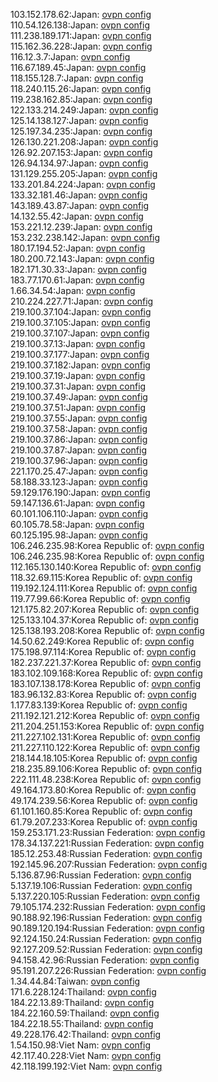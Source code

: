 103.152.178.62:Japan: [ovpn config](vpn/103_152_178_62.ovpn)  
110.54.126.138:Japan: [ovpn config](vpn/110_54_126_138.ovpn)  
111.238.189.171:Japan: [ovpn config](vpn/111_238_189_171.ovpn)  
115.162.36.228:Japan: [ovpn config](vpn/115_162_36_228.ovpn)  
116.12.3.7:Japan: [ovpn config](vpn/116_12_3_7.ovpn)  
116.67.189.45:Japan: [ovpn config](vpn/116_67_189_45.ovpn)  
118.155.128.7:Japan: [ovpn config](vpn/118_155_128_7.ovpn)  
118.240.115.26:Japan: [ovpn config](vpn/118_240_115_26.ovpn)  
119.238.162.85:Japan: [ovpn config](vpn/119_238_162_85.ovpn)  
122.133.214.249:Japan: [ovpn config](vpn/122_133_214_249.ovpn)  
125.14.138.127:Japan: [ovpn config](vpn/125_14_138_127.ovpn)  
125.197.34.235:Japan: [ovpn config](vpn/125_197_34_235.ovpn)  
126.130.221.208:Japan: [ovpn config](vpn/126_130_221_208.ovpn)  
126.92.207.153:Japan: [ovpn config](vpn/126_92_207_153.ovpn)  
126.94.134.97:Japan: [ovpn config](vpn/126_94_134_97.ovpn)  
131.129.255.205:Japan: [ovpn config](vpn/131_129_255_205.ovpn)  
133.201.84.224:Japan: [ovpn config](vpn/133_201_84_224.ovpn)  
133.32.181.46:Japan: [ovpn config](vpn/133_32_181_46.ovpn)  
143.189.43.87:Japan: [ovpn config](vpn/143_189_43_87.ovpn)  
14.132.55.42:Japan: [ovpn config](vpn/14_132_55_42.ovpn)  
153.221.12.239:Japan: [ovpn config](vpn/153_221_12_239.ovpn)  
153.232.238.142:Japan: [ovpn config](vpn/153_232_238_142.ovpn)  
180.17.194.52:Japan: [ovpn config](vpn/180_17_194_52.ovpn)  
180.200.72.143:Japan: [ovpn config](vpn/180_200_72_143.ovpn)  
182.171.30.33:Japan: [ovpn config](vpn/182_171_30_33.ovpn)  
183.77.170.61:Japan: [ovpn config](vpn/183_77_170_61.ovpn)  
1.66.34.54:Japan: [ovpn config](vpn/1_66_34_54.ovpn)  
210.224.227.71:Japan: [ovpn config](vpn/210_224_227_71.ovpn)  
219.100.37.104:Japan: [ovpn config](vpn/219_100_37_104.ovpn)  
219.100.37.105:Japan: [ovpn config](vpn/219_100_37_105.ovpn)  
219.100.37.107:Japan: [ovpn config](vpn/219_100_37_107.ovpn)  
219.100.37.13:Japan: [ovpn config](vpn/219_100_37_13.ovpn)  
219.100.37.177:Japan: [ovpn config](vpn/219_100_37_177.ovpn)  
219.100.37.182:Japan: [ovpn config](vpn/219_100_37_182.ovpn)  
219.100.37.19:Japan: [ovpn config](vpn/219_100_37_19.ovpn)  
219.100.37.31:Japan: [ovpn config](vpn/219_100_37_31.ovpn)  
219.100.37.49:Japan: [ovpn config](vpn/219_100_37_49.ovpn)  
219.100.37.51:Japan: [ovpn config](vpn/219_100_37_51.ovpn)  
219.100.37.55:Japan: [ovpn config](vpn/219_100_37_55.ovpn)  
219.100.37.58:Japan: [ovpn config](vpn/219_100_37_58.ovpn)  
219.100.37.86:Japan: [ovpn config](vpn/219_100_37_86.ovpn)  
219.100.37.87:Japan: [ovpn config](vpn/219_100_37_87.ovpn)  
219.100.37.96:Japan: [ovpn config](vpn/219_100_37_96.ovpn)  
221.170.25.47:Japan: [ovpn config](vpn/221_170_25_47.ovpn)  
58.188.33.123:Japan: [ovpn config](vpn/58_188_33_123.ovpn)  
59.129.176.190:Japan: [ovpn config](vpn/59_129_176_190.ovpn)  
59.147.136.61:Japan: [ovpn config](vpn/59_147_136_61.ovpn)  
60.101.106.110:Japan: [ovpn config](vpn/60_101_106_110.ovpn)  
60.105.78.58:Japan: [ovpn config](vpn/60_105_78_58.ovpn)  
60.125.195.98:Japan: [ovpn config](vpn/60_125_195_98.ovpn)  
106.246.235.98:Korea Republic of: [ovpn config](vpn/106_246_235_98.ovpn)  
106.246.235.98:Korea Republic of: [ovpn config](vpn/106_246_235_98.ovpn)  
112.165.130.140:Korea Republic of: [ovpn config](vpn/112_165_130_140.ovpn)  
118.32.69.115:Korea Republic of: [ovpn config](vpn/118_32_69_115.ovpn)  
119.192.124.111:Korea Republic of: [ovpn config](vpn/119_192_124_111.ovpn)  
119.77.99.66:Korea Republic of: [ovpn config](vpn/119_77_99_66.ovpn)  
121.175.82.207:Korea Republic of: [ovpn config](vpn/121_175_82_207.ovpn)  
125.133.104.37:Korea Republic of: [ovpn config](vpn/125_133_104_37.ovpn)  
125.138.193.208:Korea Republic of: [ovpn config](vpn/125_138_193_208.ovpn)  
14.50.62.249:Korea Republic of: [ovpn config](vpn/14_50_62_249.ovpn)  
175.198.97.114:Korea Republic of: [ovpn config](vpn/175_198_97_114.ovpn)  
182.237.221.37:Korea Republic of: [ovpn config](vpn/182_237_221_37.ovpn)  
183.102.109.168:Korea Republic of: [ovpn config](vpn/183_102_109_168.ovpn)  
183.107.138.178:Korea Republic of: [ovpn config](vpn/183_107_138_178.ovpn)  
183.96.132.83:Korea Republic of: [ovpn config](vpn/183_96_132_83.ovpn)  
1.177.83.139:Korea Republic of: [ovpn config](vpn/1_177_83_139.ovpn)  
211.192.121.212:Korea Republic of: [ovpn config](vpn/211_192_121_212.ovpn)  
211.204.251.153:Korea Republic of: [ovpn config](vpn/211_204_251_153.ovpn)  
211.227.102.131:Korea Republic of: [ovpn config](vpn/211_227_102_131.ovpn)  
211.227.110.122:Korea Republic of: [ovpn config](vpn/211_227_110_122.ovpn)  
218.144.18.105:Korea Republic of: [ovpn config](vpn/218_144_18_105.ovpn)  
218.235.89.106:Korea Republic of: [ovpn config](vpn/218_235_89_106.ovpn)  
222.111.48.238:Korea Republic of: [ovpn config](vpn/222_111_48_238.ovpn)  
49.164.173.80:Korea Republic of: [ovpn config](vpn/49_164_173_80.ovpn)  
49.174.239.56:Korea Republic of: [ovpn config](vpn/49_174_239_56.ovpn)  
61.101.160.85:Korea Republic of: [ovpn config](vpn/61_101_160_85.ovpn)  
61.79.207.233:Korea Republic of: [ovpn config](vpn/61_79_207_233.ovpn)  
159.253.171.23:Russian Federation: [ovpn config](vpn/159_253_171_23.ovpn)  
178.34.137.221:Russian Federation: [ovpn config](vpn/178_34_137_221.ovpn)  
185.12.253.48:Russian Federation: [ovpn config](vpn/185_12_253_48.ovpn)  
192.145.96.207:Russian Federation: [ovpn config](vpn/192_145_96_207.ovpn)  
5.136.87.96:Russian Federation: [ovpn config](vpn/5_136_87_96.ovpn)  
5.137.19.106:Russian Federation: [ovpn config](vpn/5_137_19_106.ovpn)  
5.137.220.105:Russian Federation: [ovpn config](vpn/5_137_220_105.ovpn)  
79.105.174.232:Russian Federation: [ovpn config](vpn/79_105_174_232.ovpn)  
90.188.92.196:Russian Federation: [ovpn config](vpn/90_188_92_196.ovpn)  
90.189.120.194:Russian Federation: [ovpn config](vpn/90_189_120_194.ovpn)  
92.124.150.24:Russian Federation: [ovpn config](vpn/92_124_150_24.ovpn)  
92.127.209.52:Russian Federation: [ovpn config](vpn/92_127_209_52.ovpn)  
94.158.42.96:Russian Federation: [ovpn config](vpn/94_158_42_96.ovpn)  
95.191.207.226:Russian Federation: [ovpn config](vpn/95_191_207_226.ovpn)  
1.34.44.84:Taiwan: [ovpn config](vpn/1_34_44_84.ovpn)  
171.6.228.124:Thailand: [ovpn config](vpn/171_6_228_124.ovpn)  
184.22.13.89:Thailand: [ovpn config](vpn/184_22_13_89.ovpn)  
184.22.160.59:Thailand: [ovpn config](vpn/184_22_160_59.ovpn)  
184.22.18.55:Thailand: [ovpn config](vpn/184_22_18_55.ovpn)  
49.228.176.42:Thailand: [ovpn config](vpn/49_228_176_42.ovpn)  
1.54.150.98:Viet Nam: [ovpn config](vpn/1_54_150_98.ovpn)  
42.117.40.228:Viet Nam: [ovpn config](vpn/42_117_40_228.ovpn)  
42.118.199.192:Viet Nam: [ovpn config](vpn/42_118_199_192.ovpn)  

